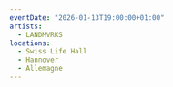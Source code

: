 ```yaml
---
eventDate: "2026-01-13T19:00:00+01:00"
artists:
  - LANDMVRKS
locations:
  - Swiss Life Hall
  - Hannover
  - Allemagne
---
```

